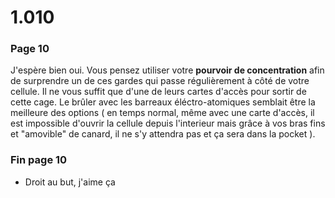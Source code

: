 # 1.010

### Page 10

J'espère bien oui. Vous pensez utiliser votre **pourvoir de concentration** afin de surprendre un de ces gardes qui passe régulièrement à côté de votre cellule. Il ne vous suffit que d'une de leurs cartes d'accès pour sortir de cette cage. Le brûler avec les barreaux éléctro-atomiques semblait être la meilleure des options \( en temps normal, même avec une carte d'accès, il est impossible d'ouvrir la cellule depuis l'interieur mais grâce à vos bras fins et "amovible" de canard, il ne s'y attendra pas et ça sera dans la pocket \).

### Fin page 10

* Droit au but, j'aime ça 



